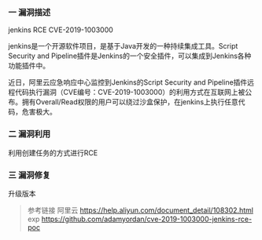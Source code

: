 ### 一 漏洞描述
jenkins RCE CVE-2019-1003000

jenkins是一个开源软件项目，是基于Java开发的一种持续集成工具。Script Security and Pipeline插件是Jenkins的一个安全插件，可以集成到Jenkins各种功能插件中。

近日，阿里云应急响应中心监控到Jenkins的Script Security and Pipeline插件远程代码执行漏洞（CVE编号：CVE-2019-1003000）的利用方式在互联网上被公布。拥有Overall/Read权限的用户可以绕过沙盒保护，在jenkins上执行任意代码，危害极大。  

### 二 漏洞利用
利用创建任务的方式进行RCE

### 三 漏洞修复
升级版本

> 参考链接
> 阿里云 https://help.aliyun.com/document_detail/108302.html
> exp https://github.com/adamyordan/cve-2019-1003000-jenkins-rce-poc
